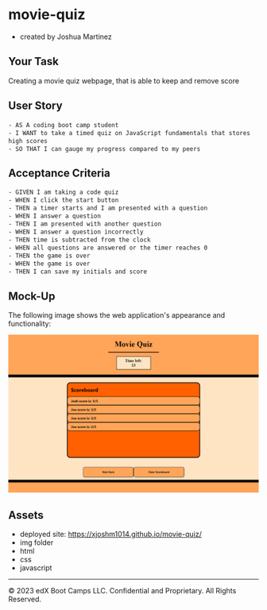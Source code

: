 # movie-quiz

- created by Joshua Martinez

## Your Task

Creating a movie quiz webpage, that is able to keep and remove score

## User Story

```
- AS A coding boot camp student
- I WANT to take a timed quiz on JavaScript fundamentals that stores high scores
- SO THAT I can gauge my progress compared to my peers

```

## Acceptance Criteria

```
- GIVEN I am taking a code quiz
- WHEN I click the start button
- THEN a timer starts and I am presented with a question
- WHEN I answer a question
- THEN I am presented with another question
- WHEN I answer a question incorrectly
- THEN time is subtracted from the clock
- WHEN all questions are answered or the timer reaches 0
- THEN the game is over
- WHEN the game is over
- THEN I can save my initials and score

```

## Mock-Up

The following image shows the web application's appearance and functionality:

!["Click start quiz to begin the quiz"](./assets/img/_F__UMB_homework_movie-quiz_index.html.png)

## Assets

- deployed site: https://xjoshm1014.github.io/movie-quiz/
- img folder
- html
- css
- javascript

---

© 2023 edX Boot Camps LLC. Confidential and Proprietary. All Rights Reserved.
